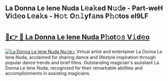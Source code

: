 ## La Donna Le Iene Nuda L𝚎a𝚔ed N𝚞𝚍e - Part-weH Vi𝚍𝚎o L𝚎a𝚔s - H𝚘𝚝 O𝚗𝚕yf𝚊ns P𝚑𝚘tos el9LF

# <h2><a href="http://kf7a6wk.oniu.top/?m=La+Donna+Le+Iene+Nuda">🔗👉 🔴 La Donna Le Iene Nuda P𝚑ot𝚘𝚜 V𝚒d𝚎o</a></h2>

[![La Donna Le Iene Nuda Nu𝚍e𝚜](https://i.imgur.com/0qMVB7G.gif)](http://kf7a6wk.oniu.top/?m=La+Donna+Le+Iene+Nuda)
Virtual artist and entertainer La Donna Le Iene Nuda, acclaimed for sharing dance and lifestyle inspiration through popular dance trends and brief films. Outstanding magician's assistant La Donna Le Iene Nuda, recognized for their remarkable abilities and accomplishments in assisting magicians.  
